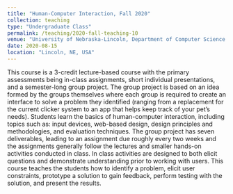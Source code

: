 ```yaml
---
title: "Human-Computer Interaction, Fall 2020"
collection: teaching
type: "Undergraduate Class"
permalink: /teaching/2020-fall-teaching-10
venue: "University of Nebraska-Lincoln, Department of Computer Science and Engineering"
date: 2020-08-15
location: "Lincoln, NE, USA"
---
```


This course is a 3-credit lecture-based course with the primary assessments being in-class assignments, short individual presentations, and a semester-long group project. The group project is based on an idea formed by the groups themselves where each group is required to create an interface to solve a problem they identified (ranging from a replacement for the current clicker system to an app that helps keep track of your pet’s needs). Students learn the basics of human-computer interaction, including topics such as: input devices, web-based design, design principles and methodologies, and evaluation techniques. The group project has seven deliverables, leading to an assignment due roughly every two weeks and the assignments generally follow the lectures and smaller hands-on activities conducted in class. In class activities are designed to both elicit questions and demonstrate understanding prior to working with users. This course teaches the students how to identify a problem, elicit user constraints, prototype a solution to gain feedback, perform testing with the solution, and present the results.

